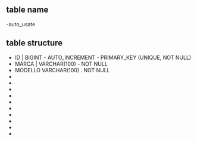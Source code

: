 ## table name
-auto_usate

## table structure

- ID | BIGINT - AUTO_INCREMENT - PRIMARY_KEY (UNIQUE, NOT NULL)
- MARCA | VARCHAR(100) - NOT NULL
- MODELLO VARCHAR(100) . NOT NULL
-
-
-
-
-
-
-
-
-
-
